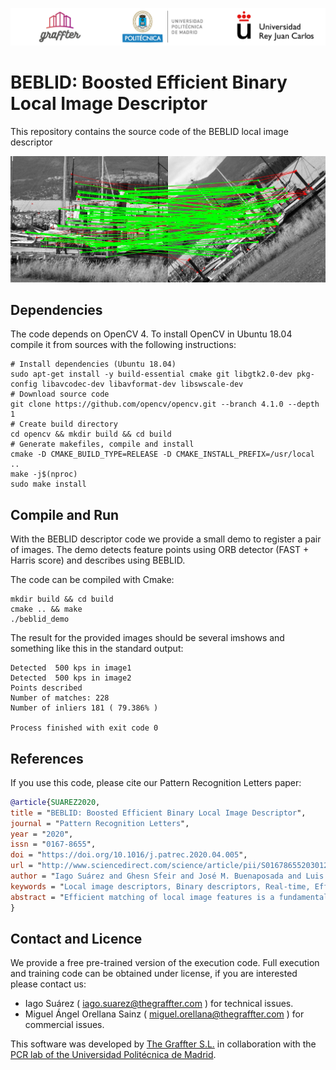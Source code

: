 ![Graffter Banner](imgs/banner.jpg)
# BEBLID: Boosted Efficient Binary Local Image Descriptor
This repository contains the source code of the BEBLID local image descriptor


![BEBLID Matching Result](imgs/inliners_img.jpg)

## Dependencies

The code depends on OpenCV 4. To install OpenCV in Ubuntu 18.04 compile it from sources with the following instructions:

```shell script
# Install dependencies (Ubuntu 18.04)
sudo apt-get install -y build-essential cmake git libgtk2.0-dev pkg-config libavcodec-dev libavformat-dev libswscale-dev
# Download source code
git clone https://github.com/opencv/opencv.git --branch 4.1.0 --depth 1
# Create build directory
cd opencv && mkdir build && cd build
# Generate makefiles, compile and install
cmake -D CMAKE_BUILD_TYPE=RELEASE -D CMAKE_INSTALL_PREFIX=/usr/local ..
make -j$(nproc)
sudo make install
```

## Compile and Run

With the BEBLID descriptor code we provide a small demo to register a pair of images. 
The demo detects feature points using ORB detector (FAST + Harris score) and describes using BEBLID. 

The code can be compiled with Cmake:

```shell script
mkdir build && cd build
cmake .. && make
./beblid_demo
```

The result for the provided images should be several imshows and something like this in the standard output:

```
Detected  500 kps in image1
Detected  500 kps in image2
Points described
Number of matches: 228
Number of inliers 181 ( 79.386% )

Process finished with exit code 0
```

## References

If you use this code, please cite our Pattern Recognition Letters paper:
```bibtex
@article{SUAREZ2020,
title = "BEBLID: Boosted Efficient Binary Local Image Descriptor",
journal = "Pattern Recognition Letters",
year = "2020",
issn = "0167-8655",
doi = "https://doi.org/10.1016/j.patrec.2020.04.005",
url = "http://www.sciencedirect.com/science/article/pii/S0167865520301252",
author = "Iago Suárez and Ghesn Sfeir and José M. Buenaposada and Luis Baumela",
keywords = "Local image descriptors, Binary descriptors, Real-time, Efficient matching, Boosting",
abstract = "Efficient matching of local image features is a fundamental task in many computer vision applications. However, the real-time performance of top matching algorithms is compromised in computationally limited devices, such as mobile phones or drones, due to the simplicity of their hardware and their finite energy supply. In this paper we introduce BEBLID, an efficient learned binary image descriptor. It improves our previous real-valued descriptor, BELID, making it both more efficient for matching and more accurate. To this end we use AdaBoost with an improved weak-learner training scheme that produces better local descriptions. Further, we binarize our descriptor by forcing all weak-learners to have the same weight in the strong learner combination and train it in an unbalanced data set to address the asymmetries arising in matching and retrieval tasks. In our experiments BEBLID achieves an accuracy close to SIFT and better computational efficiency than ORB, the fastest algorithm in the literature."
}
```
## Contact and Licence
We provide a free pre-trained version of the execution code. Full execution and training code can be obtained under license, if you are interested please contact us:

* Iago Suárez ( iago.suarez@thegraffter.com ) for technical issues.
* Miguel Ángel Orellana Sainz ( miguel.orellana@thegraffter.com ) for commercial issues.

This software was developed by [The Graffter S.L.](http://www.thegraffter.com) in collaboration with the [PCR lab of the Universidad Politécnica de Madrid](http://www.dia.fi.upm.es/~pcr/research.html).

